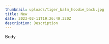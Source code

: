 ```yaml
---
thumbnail: uploads/tiger_balm_hoodie_back.jpg
title: New
date: 2023-02-11T19:26:40.320Z
description: Description
---
```

Body